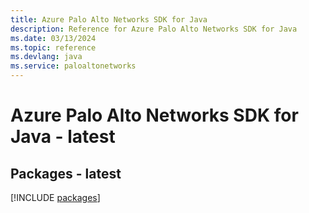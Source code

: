 ```yaml
---
title: Azure Palo Alto Networks SDK for Java
description: Reference for Azure Palo Alto Networks SDK for Java
ms.date: 03/13/2024
ms.topic: reference
ms.devlang: java
ms.service: paloaltonetworks
---
```

# Azure Palo Alto Networks SDK for Java - latest
## Packages - latest
[!INCLUDE [packages](palo-alto-networks-index.md)]